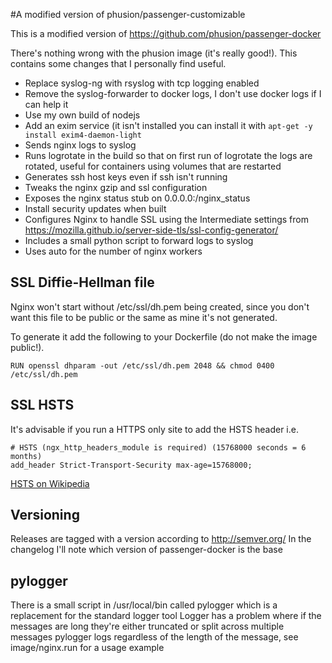 #A modified version of phusion/passenger-customizable

This is a modified version of https://github.com/phusion/passenger-docker

There's nothing wrong with the phusion image (it's really good!). This contains some changes that
I personally find useful.

* Replace syslog-ng with rsyslog with tcp logging enabled
* Remove the syslog-forwarder to docker logs, I don't use docker logs if I can help it
* Use my own build of nodejs
* Add an exim service (it isn't installed you can install it with `apt-get -y install exim4-daemon-light`
* Sends nginx logs to syslog
* Runs logrotate in the build so that on first run of logrotate the logs are rotated, useful for containers using volumes that are restarted
* Generates ssh host keys even if ssh isn't running 
* Tweaks the nginx gzip and ssl configuration
* Exposes the nginx status stub on 0.0.0.0:/nginx_status
* Install security updates when built
* Configures Nginx to handle SSL using the Intermediate settings from https://mozilla.github.io/server-side-tls/ssl-config-generator/
* Includes a small python script to forward logs to syslog
* Uses auto for the number of nginx workers

## SSL Diffie-Hellman file
Nginx won't start without /etc/ssl/dh.pem being created, since you don't want this file to be public or the same as mine it's not generated.

To generate it add the following to your Dockerfile (do not make the image public!).

```
RUN openssl dhparam -out /etc/ssl/dh.pem 2048 && chmod 0400 /etc/ssl/dh.pem
```

## SSL HSTS

It's advisable if you run a HTTPS only site to add the HSTS header i.e.
```
# HSTS (ngx_http_headers_module is required) (15768000 seconds = 6 months)
add_header Strict-Transport-Security max-age=15768000;
```
[HSTS on Wikipedia](https://en.wikipedia.org/wiki/HTTP_Strict_Transport_Security)

## Versioning

Releases are tagged with a version according to http://semver.org/
In the changelog I'll note which version of passenger-docker is the base

## pylogger

There is a small script in /usr/local/bin called pylogger which is a replacement for the standard logger tool
Logger has a problem where if the messages are long they're either truncated or split across multiple messages
pylogger logs regardless of the length of the message, see image/nginx.run for a usage example

